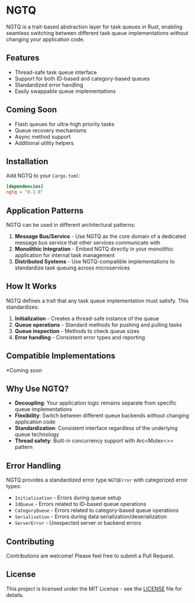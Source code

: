 # NGTQ
NGTQ is a trait-based abstraction layer for task queues in Rust, enabling seamless switching between different task queue implementations without changing your application code.

## Features

- Thread-safe task queue interface
- Support for both ID-based and category-based queues
- Standardized error handling
- Easily swappable queue implementations

## Coming Soon

- Flash queues for ultra-high priority tasks
- Queue recovery mechanisms
- Async method support
- Additional utility helpers

## Installation

Add NGTQ to your `Cargo.toml`:

```toml
[dependencies]
ngtq = "0.1.0"
```

## Application Patterns

NGTQ can be used in different architectural patterns:

1. **Message Bus/Service** - Use NGTQ as the core domain of a dedicated message bus service that other services communicate with
2. **Monolithic Integration** - Embed NGTQ directly in your monolithic application for internal task management
3. **Distributed Systems** - Use NGTQ-compatible implementations to standardize task queuing across microservices

## How It Works

NGTQ defines a trait that any task queue implementation must satisfy. This standardizes:

1. **Initialization** - Creates a thread-safe instance of the queue
2. **Queue operations** - Standard methods for pushing and pulling tasks
3. **Queue inspection** - Methods to check queue sizes
4. **Error handling** - Consistent error types and reporting

## Compatible Implementations

*Coming soon

## Why Use NGTQ?

- **Decoupling**: Your application logic remains separate from specific queue implementations
- **Flexibility**: Switch between different queue backends without changing application code
- **Standardization**: Consistent interface regardless of the underlying queue technology
- **Thread safety**: Built-in concurrency support with Arc<Mutex<>> pattern

## Error Handling

NGTQ provides a standardized error type `NGTQError` with categorized error types:

- `Initialisation` - Errors during queue setup
- `IdQueue` - Errors related to ID-based queue operations
- `CategoryQueue` - Errors related to category-based queue operations
- `Serialisation` - Errors during data serialization/deserialization
- `ServerError` - Unexpected server or backend errors

## Contributing

Contributions are welcome! Please feel free to submit a Pull Request.

## License

This project is licensed under the MIT License - see the [LICENSE](LICENSE) file for details.